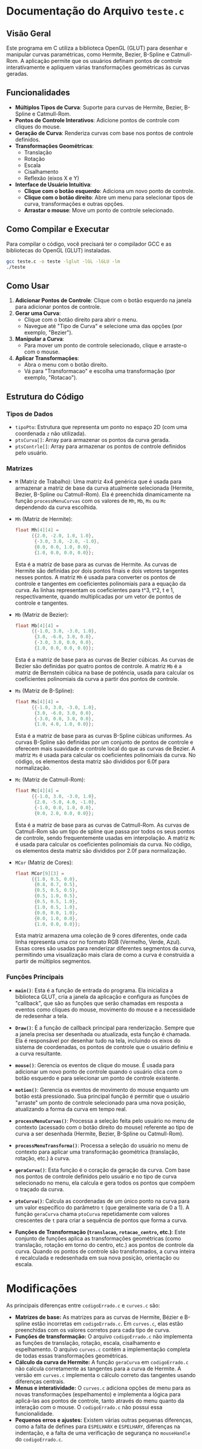 # Documentação do Arquivo `teste.c`

## Visão Geral

Este programa em C utiliza a biblioteca OpenGL (GLUT) para desenhar e manipular curvas paramétricas, como Hermite, Bezier, B-Spline e Catmull-Rom. A aplicação permite que os usuários definam pontos de controle interativamente e apliquem várias transformações geométricas às curvas geradas.

## Funcionalidades

- **Múltiplos Tipos de Curva**: Suporte para curvas de Hermite, Bezier, B-Spline e Catmull-Rom.
- **Pontos de Controle Interativos**: Adicione pontos de controle com cliques do mouse.
- **Geração de Curva**: Renderiza curvas com base nos pontos de controle definidos.
- **Transformações Geométricas**:
  - Translação
  - Rotação
  - Escala
  - Cisalhamento
  - Reflexão (eixos X e Y)
- **Interface de Usuário Intuitiva**:
  - **Clique com o botão esquerdo**: Adiciona um novo ponto de controle.
  - **Clique com o botão direito**: Abre um menu para selecionar tipos de curva, transformações e outras opções.
  - **Arrastar o mouse**: Move um ponto de controle selecionado.

## Como Compilar e Executar

Para compilar o código, você precisará ter o compilador GCC e as bibliotecas do OpenGL (GLUT) instaladas.

```bash
gcc teste.c -o teste -lglut -lGL -lGLU -lm
./teste
```

## Como Usar

1. **Adicionar Pontos de Controle**: Clique com o botão esquerdo na janela para adicionar pontos de controle.
2. **Gerar uma Curva**:
   - Clique com o botão direito para abrir o menu.
   - Navegue até "Tipo de Curva" e selecione uma das opções (por exemplo, "Bezier").
3. **Manipular a Curva**:
   - Para mover um ponto de controle selecionado, clique e arraste-o com o mouse.
4. **Aplicar Transformações**:
   - Abra o menu com o botão direito.
   - Vá para "Transformacao" e escolha uma transformação (por exemplo, "Rotacao").

## Estrutura do Código

### Tipos de Dados

- `tipoPto`: Estrutura que representa um ponto no espaço 2D (com uma coordenada `z` não utilizada).
- `ptsCurva[]`: Array para armazenar os pontos da curva gerada.
- `ptsContrle[]`: Array para armazenar os pontos de controle definidos pelo usuário.

### Matrizes

- `M` (Matriz de Trabalho): Uma matriz 4x4 genérica que é usada para armazenar a matriz de base da curva atualmente selecionada (Hermite, Bezier, B-Spline ou Catmull-Rom). Ela é preenchida dinamicamente na função `processMenuCurvas` com os valores de `Mh`, `Mb`, `Ms` ou `Mc` dependendo da curva escolhida.

- `Mh` (Matriz de Hermite):
  ```c
  float Mh[4][4] =
  		{{2.0, -2.0, 1.0, 1.0},
  		 {-3.0, 3.0, -2.0, -1.0},
  		 {0.0, 0.0, 1.0, 0.0},
  		 {1.0, 0.0, 0.0, 0.0}};
  ```
  Esta é a matriz de base para as curvas de Hermite. As curvas de Hermite são definidas por dois pontos finais e dois vetores tangentes nesses pontos. A matriz `Mh` é usada para converter os pontos de controle e tangentes em coeficientes polinomiais para a equação da curva. As linhas representam os coeficientes para t^3, t^2, t e 1, respectivamente, quando multiplicadas por um vetor de pontos de controle e tangentes.

- `Mb` (Matriz de Bezier):
  ```c
  float Mb[4][4] =
  		{{-1.0, 3.0, -3.0, 1.0},
  		 {3.0, -6.0, 3.0, 0.0},
  		 {-3.0, 3.0, 0.0, 0.0},
  		 {1.0, 0.0, 0.0, 0.0}};
  ```
  Esta é a matriz de base para as curvas de Bezier cúbicas. As curvas de Bezier são definidas por quatro pontos de controle. A matriz `Mb` é a matriz de Bernstein cúbica na base de potência, usada para calcular os coeficientes polinomiais da curva a partir dos pontos de controle.

- `Ms` (Matriz de B-Spline):
  ```c
  float Ms[4][4] =
  		{{-1.0, 3.0, -3.0, 1.0},
  		 {3.0, -6.0, 3.0, 0.0},
  		 {-3.0, 0.0, 3.0, 0.0},
  		 {1.0, 4.0, 1.0, 0.0}};
  ```
  Esta é a matriz de base para as curvas B-Spline cúbicas uniformes. As curvas B-Spline são definidas por um conjunto de pontos de controle e oferecem mais suavidade e controle local do que as curvas de Bezier. A matriz `Ms` é usada para calcular os coeficientes polinomiais da curva. No código, os elementos desta matriz são divididos por 6.0f para normalização.

- `Mc` (Matriz de Catmull-Rom):
  ```c
  float Mc[4][4] =
  		{{-1.0, 3.0, -3.0, 1.0},
  		 {2.0, -5.0, 4.0, -1.0},
  		 {-1.0, 0.0, 1.0, 0.0},
  		 {0.0, 2.0, 0.0, 0.0}};
  ```
  Esta é a matriz de base para as curvas de Catmull-Rom. As curvas de Catmull-Rom são um tipo de spline que passa por todos os seus pontos de controle, sendo frequentemente usadas em interpolação. A matriz `Mc` é usada para calcular os coeficientes polinomiais da curva. No código, os elementos desta matriz são divididos por 2.0f para normalização.

- `MCor` (Matriz de Cores):
  ```c
  float MCor[9][3] =
  		{{1.0, 0.5, 0.0},
  		 {0.8, 0.7, 0.5},
  		 {0.5, 0.5, 0.5},
  		 {0.5, 1.0, 0.5},
  		 {0.5, 0.5, 1.0},
  		 {1.0, 0.5, 1.0},
  		 {0.0, 0.0, 1.0},
  		 {0.0, 1.0, 0.0},
  		 {1.0, 0.0, 0.0}};
  ```
  Esta matriz armazena uma coleção de 9 cores diferentes, onde cada linha representa uma cor no formato RGB (Vermelho, Verde, Azul). Essas cores são usadas para renderizar diferentes segmentos da curva, permitindo uma visualização mais clara de como a curva é construída a partir de múltiplos segmentos.

### Funções Principais

- **`main()`**: Esta é a função de entrada do programa. Ela inicializa a biblioteca GLUT, cria a janela da aplicação e configura as funções de "callback", que são as funções que serão chamadas em resposta a eventos como cliques do mouse, movimento do mouse e a necessidade de redesenhar a tela.

- **`Draw()`**: É a função de callback principal para renderização. Sempre que a janela precisa ser desenhada ou atualizada, esta função é chamada. Ela é responsável por desenhar tudo na tela, incluindo os eixos do sistema de coordenadas, os pontos de controle que o usuário definiu e a curva resultante.

- **`mouse()`**: Gerencia os eventos de clique do mouse. É usada para adicionar um novo ponto de controle quando o usuário clica com o botão esquerdo e para selecionar um ponto de controle existente.

- **`motion()`**: Gerencia os eventos de movimento do mouse enquanto um botão está pressionado. Sua principal função é permitir que o usuário "arraste" um ponto de controle selecionado para uma nova posição, atualizando a forma da curva em tempo real.

- **`processMenuCurvas()`**: Processa a seleção feita pelo usuário no menu de contexto (acessado com o botão direito do mouse) referente ao tipo de curva a ser desenhada (Hermite, Bezier, B-Spline ou Catmull-Rom).

- **`processMenuTransforma()`**: Processa a seleção do usuário no menu de contexto para aplicar uma transformação geométrica (translação, rotação, etc.) à curva.

- **`geraCurva()`**: Esta função é o coração da geração da curva. Com base nos pontos de controle definidos pelo usuário e no tipo de curva selecionado no menu, ela calcula e gera todos os pontos que compõem o traçado da curva.

- **`ptoCurva()`**: Calcula as coordenadas de um único ponto na curva para um valor específico do parâmetro `t` (que geralmente varia de 0 a 1). A função `geraCurva` chama `ptoCurva` repetidamente com valores crescentes de `t` para criar a sequência de pontos que forma a curva.

- **Funções de Transformação (`translacao`, `rotacao_centro`, etc.)**: Este conjunto de funções aplica as transformações geométricas (como translação, rotação em torno do centro, etc.) aos pontos de controle da curva. Quando os pontos de controle são transformados, a curva inteira é recalculada e redesenhada em sua nova posição, orientação ou escala.

# Modificações

As principais diferenças entre `codigoErrado.c` e `curves.c` são:

*   **Matrizes de base:** As matrizes para as curvas de Hermite, Bézier e B-spline estão incorretas em `codigoErrado.c`. Em `curves.c`, elas estão preenchidas com os valores corretos para cada tipo de curva.
*   **Funções de transformação:** O arquivo `codigoErrado.c` não implementa as funções de translação, rotação, escala, cisalhamento e espelhamento. O arquivo `curves.c` contém a implementação completa de todas essas transformações geométricas.
*   **Cálculo da curva de Hermite:** A função `geraCurva` em `codigoErrado.c` não calcula corretamente as tangentes para a curva de Hermite. A versão em `curves.c` implementa o cálculo correto das tangentes usando diferenças centrais.
*   **Menus e interatividade:** O `curves.c` adiciona opções de menu para as novas transformações (espelhamento) e implementa a lógica para aplicá-las aos pontos de controle, tanto através do menu quanto da interação com o mouse. O `codigoErrado.c` não possui essa funcionalidade.
*   **Pequenos erros e ajustes:** Existem várias outras pequenas diferenças, como a falta de defines para `ESPELHARX` e `ESPELHARY`, diferenças na indentação, e a falta de uma verificação de segurança no `mouseHandle` do `codigoErrado.c`.
